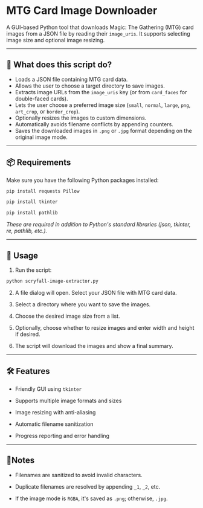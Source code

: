 # MTG Card Image Downloader

A GUI-based Python tool that downloads Magic: The Gathering (MTG) card images from a JSON file by reading their `image_uris`. It supports selecting image size and optional image resizing.

---

## 🧠 What does this script do?

- Loads a JSON file containing MTG card data.
- Allows the user to choose a target directory to save images.
- Extracts image URLs from the `image_uris` key (or from `card_faces` for double-faced cards).
- Lets the user choose a preferred image size (`small`, `normal`, `large`, `png`, `art_crop`, or `border_crop`).
- Optionally resizes the images to custom dimensions.
- Automatically avoids filename conflicts by appending counters.
- Saves the downloaded images in `.png` or `.jpg` format depending on the original image mode.

---

## 📦 Requirements

Make sure you have the following Python packages installed:

```bash
pip install requests Pillow
```
```bash
pip install tkinter
```
```bash
pip install pathlib
```
*These are required in addition to Python's standard libraries (json, tkinter, re, pathlib, etc.).*

---

## 🚀 Usage

1. Run the script:

```bash
python scryfall-image-extractor.py
```
2. A file dialog will open. Select your JSON file with MTG card data.

3. Select a directory where you want to save the images.

4. Choose the desired image size from a list.

5. Optionally, choose whether to resize images and enter width and height if desired.

6. The script will download the images and show a final summary.

---

## 🛠 Features  

- Friendly GUI using `tkinter`

- Supports multiple image formats and sizes

- Image resizing with anti-aliasing

- Automatic filename sanitization

- Progress reporting and error handling

---

## 🧹Notes

- Filenames are sanitized to avoid invalid characters.

- Duplicate filenames are resolved by appending `_1`, `_2`, etc.

- If the image mode is `RGBA`, it's saved as `.png`; otherwise, `.jpg`.
   
